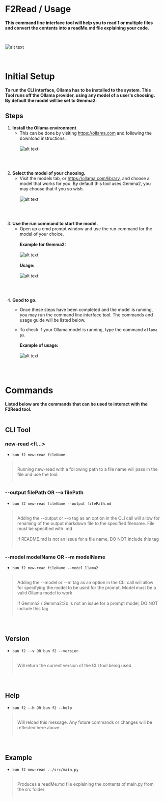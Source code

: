 # F2Read / Usage
**This command line interface tool will help you to read 1 or multiple files and convert the contents into a readMe.md file explaining your code.**

<br>

![alt text](images\render.gif)

<br>

# Initial Setup
**To run the CLI interface, Ollama has to be installed to the system. This Tool runs off the Ollama provider, using any model of a user's choosing. By default the model will be set to Gemma2.**

## Steps

1. **Install the Ollama environment.**<br>
    - This can be done by visiting https://ollama.com and following the download instructions. <br><br> ![alt text](images\image.png)

<br><br>

2. **Select the model of your choosing.**<br>
    - Visit the models tab, or https://ollama.com/library, and choose a model that works for you. By default this tool uses Gemma2, you may choose that if you so wish. <br><br> ![alt text](images\image-1.png)

<br><br>

3. **Use the run command to start the model.**<br>
    - Open up a cmd prompt window and use the run command for the model of your choice. <br><br> **Example for Gemma2:** <br><br> ![alt text](images\image-3.png) <br><br> **Usage:** <br><br> ![alt text](images\image-4.png)

<br><br>

4. **Good to go.**<br>
    - Once these steps have been completed and the model is running, you may run the command line interface tool. The commands and usage guide will be listed below.

    - To check if your Ollama model is running, type the command ```ollama ps```. <br><br>**Example of usage:** <br><br>![alt text](images\image-5.png)

<br><br>

# Commands
**Listed below are the commands that can be used to interact with the F2Read tool.**<br><br>

## CLI Tool

### new-read <fl...>
- ```bun f2 new-read fileName```
> <br>Running new-read with a following path to a file name will pass in the file and use the tool.<br><br>

### --output filePath OR --o filePath
- ```bun f2 new-read fileName --output filePath.md```
> <br>Adding the --output or --o tag as an option in the CLI call will allow for renaming of the output markdown file to the specified filename. File must be specified with .md<br><br> If README.md is not an issue for a file name, DO NOT include this tag<br><br>

### --model modelName OR --m modelName
- ```bun f2 new-read fileName --model llama2```
> <br>Adding the --model or --m tag as an option in the CLI call will allow for specifying the model to be used for the prompt. Model must be a valid Ollama model to work.<br><br> If Gemma2 / Gemma2:2b is not an issue for a prompt model, DO NOT include this tag<br><br>

<br>

## Version
- ```bun f2 --v OR bun f2 --version```
> <br>Will return the current version of the CLI tool being used.<br><br>

<br>

## Help
- ```bun f2 --h OR bun f2 --help```
> <br>Will reload this message. Any future commands or changes will be reflected here above.<br><br>

<br>

## Example
- ```bun f2 new-read ../src/main.py```
> <br>Produces a readMe.md file explaining the contents of main.py from the src folder<br><br>